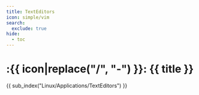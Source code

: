 ```yaml
---
title: TextEditors
icon: simple/vim
search:
  exclude: true
hide:
  - toc
---
```


# :{{ icon|replace("/", "-") }}: {{ title }}

{{ sub_index("Linux/Applications/TextEditors") }}
